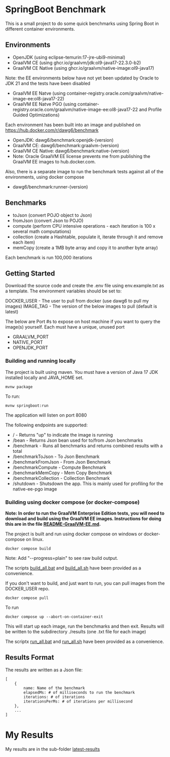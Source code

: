 # SpringBoot Benchmark

This is a small project to do some quick benchmarks using Spring Boot in different container environments.

## Environments

- OpenJDK (using eclipse-temurin:17-jre-ubi9-minimal)
- GraalVM CE (using ghcr.io/graalvm/jdk:ol9-java17-22.3.0-b2)
- GraalVM CE Native (using ghcr.io/graalvm/native-image:ol9-java17)

Note: the EE environments below have not yet been updated by Oracle to JDK 21 and the tests have been disabled

- GraalVM EE Natve (using container-registry.oracle.com/graalvm/native-image-ee:ol8-java17-22)
- GraalVM EE Natve PGO (using container-registry.oracle.com/graalvm/native-image-ee:ol8-java17-22 and Profile Guided Optimizations)

Each environment has been built into an image and published on https://hub.docker.com/r/dawg6/benchmark

- OpenJDK: dawg6/benchmark:openjdk-(version)
- GraalVM CE: dawg6/benchmark:graalvm-(version)
- GraalVM CE Native: dawg6/benchmark:native-(version)
- Note: Oracle GraalVM EE license prevents me from publishing the GraalVM EE images to hub.docker.com.

Also, there is a separate image to run the benchmark tests against all of the environments, using docker compose

- dawg6/benchmark:runner-(version)

## Benchmarks

- toJson (convert POJO object to Json)
- fromJson (convert Json to POJO)
- compute (perform CPU intensive operations - each iteration is 100 x several math computations)
- collection (create a Hashtable, populate it, iterate through it and remove each item)
- memCopy (create a 1MB byte array and copy it to another byte array)

Each benchmark is run 100,000 iterations

## Getting Started

Download the source code and create the .env file using env.example.txt as a template. The environment variables should be set to:

DOCKER_USER - The user to pull from docker (use dawg6 to pull my images)
IMAGE_TAG - The version of the below images to pull (default is latest)

The below are Port #s to expose on host machine if you want to query the image(s) yourself. Each must have a unique, unused port

- GRAALVM_PORT 
- NATIVE_PORT 
- OPENJDK_PORT

### Building and running locally

The project is built using maven. You must have a version of Java 17 JDK installed locally and JAVA_HOME set.

    mvnw package

To run:

    mvnw springboot:run

The application will listen on port 8080

The following endpoints are supported:

- / - Returns "up" to indicate the image is running
- /bean - Returns Json bean used for to/from Json benchmarks
- /benchmark - Runs all benchmarks and returns combined results with a total
- /benchmarkToJson - To Json Benchmark
- /benchmarkFromJson - From Json Benchmark
- /benchmarkCompute - Compute Benchmark
- /benchmarkMemCopy - Mem Copy Benchmark
- /benchmarkCollection - Collection Benchmark
- /shutdown - Shutsdown the app. This is mainly used for profiling for the native-ee-pgo image

### Building using docker compose (or docker-compose)

**Note: In order to run the GraalVM Enterprise Edition tests, you will need to download and build using the GraalVM EE images. Instructions for doing this are in the file [README-GraalVM-EE.md](README-GraalVM-EE.md).**

The project is built and run using docker compose on windows or docker-compose on linux.

    docker compose build

Note: Add "--progress=plain" to see raw build output.

The scripts [build_all.bat](build_all.bat) and [build_all.sh](build_all.sh) have been provided as a convenience.

If you don't want to build, and just want to run, you can pull images from the DOCKER_USER repo.

    docker compose pull

To run

    docker compose up --abort-on-container-exit

This will start up each image, run the benchmarks and then exit. Results will be written to the subdirectory ./results (one .txt file for each image)

The scriptx [run_all.bat](run_all.bat) and [run_all.sh](run_all.sh) have been provided as a convenience.

## Results Format

The results are written as a Json file:

    [
        {
            name: Name of the benchmark
            elapsedMs: # of milliseconds to run the benchmark
            iterations: # of iterations
            iterationsPerMs: # of iterations per millisecond
        },
        ...
    ]

# My Results

My results are in the sub-folder [latest-results](latest-results/)

